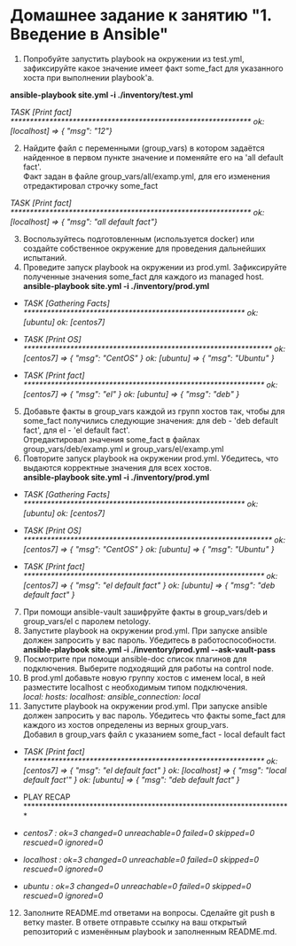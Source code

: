 # Домашнее задание к занятию "1. Введение в Ansible"

1. Попробуйте запустить playbook на окружении из test.yml, зафиксируйте какое значение имеет факт some_fact для указанного хоста при выполнении playbook'a.  
  
  **ansible-playbook site.yml -i ./inventory/test.yml**
  
  *TASK [Print fact] **************************************************************
ok: [localhost] => {
    "msg": "12"}*
      
2. Найдите файл с переменными (group_vars) в котором задаётся найденное в первом пункте значение и поменяйте его на 'all default fact'.  
  Факт задан в файле group_vars/all/examp.yml, для его изменения отредактировал строчку some_fact  
  
  *TASK [Print fact] **************************************************************
ok: [localhost] => {
    "msg": "all default fact"}*

3. Воспользуйтесь подготовленным (используется docker) или создайте собственное окружение для проведения дальнейших испытаний.
4. Проведите запуск playbook на окружении из prod.yml. Зафиксируйте полученные значения some_fact для каждого из managed host.  
  **ansible-playbook site.yml -i ./inventory/prod.yml**
  
*  *TASK [Gathering Facts] *********************************************************
   ok: [ubuntu]
   ok: [centos7]*

*  *TASK [Print OS] ****************************************************************
ok: [centos7] => {
    "msg": "CentOS"
}
ok: [ubuntu] => {
    "msg": "Ubuntu"
}*

*  *TASK [Print fact] **************************************************************
ok: [centos7] => {
    "msg": "el"
}
ok: [ubuntu] => {
    "msg": "deb"
}*
  
5. Добавьте факты в group_vars каждой из групп хостов так, чтобы для some_fact получились следующие значения: для deb - 'deb default fact', для el - 'el default fact'.  
Отредактировал значения some_fact в файлах group_vars/deb/examp.yml и group_vars/el/examp.yml
6. Повторите запуск playbook на окружении prod.yml. Убедитесь, что выдаются корректные значения для всех хостов.  
**ansible-playbook site.yml -i ./inventory/prod.yml**  
*  *TASK [Gathering Facts] *********************************************************
   ok: [ubuntu]
   ok: [centos7]*

*  *TASK [Print OS] ****************************************************************
ok: [centos7] => {
    "msg": "CentOS"
}
ok: [ubuntu] => {
    "msg": "Ubuntu"
}*

*  *TASK [Print fact] **************************************************************
ok: [centos7] => {
    "msg": "el default fact"
}
ok: [ubuntu] => {
    "msg": "deb default fact"
}*
7. При помощи ansible-vault зашифруйте факты в group_vars/deb и group_vars/el с паролем netology.
8. Запустите playbook на окружении prod.yml. При запуске ansible должен запросить у вас пароль. Убедитесь в работоспособности.  
**ansible-playbook site.yml -i ./inventory/prod.yml --ask-vault-pass**
9. Посмотрите при помощи ansible-doc список плагинов для подключения. Выберите подходящий для работы на control node.
10. В prod.yml добавьте новую группу хостов с именем local, в ней разместите localhost с необходимым типом подключения.  
*local:
      hosts:
        localhost:
          ansible_connection: local*
11. Запустите playbook на окружении prod.yml. При запуске ansible должен запросить у вас пароль. Убедитесь что факты some_fact для каждого из хостов определены из верных group_vars.  
Добавил в group_vars файл с указанием some_fact - local default fact  
*  *TASK [Print fact] **************************************************************
ok: [centos7] => {
    "msg": "el default fact"
}
ok: [localhost] => {
    "msg": "local default fact'"
}
ok: [ubuntu] => {
    "msg": "deb default fact"
}*

*  PLAY RECAP *********************************************************************
*  *centos7                    : ok=3    changed=0    unreachable=0    failed=0    skipped=0    rescued=0    ignored=0*  
*  *localhost                  : ok=3    changed=0    unreachable=0    failed=0    skipped=0    rescued=0    ignored=0*  
*  *ubuntu                     : ok=3    changed=0    unreachable=0    failed=0    skipped=0    rescued=0    ignored=0*
12. Заполните README.md ответами на вопросы. Сделайте git push в ветку master. В ответе отправьте ссылку на ваш открытый репозиторий с изменённым playbook и заполненным README.md.
